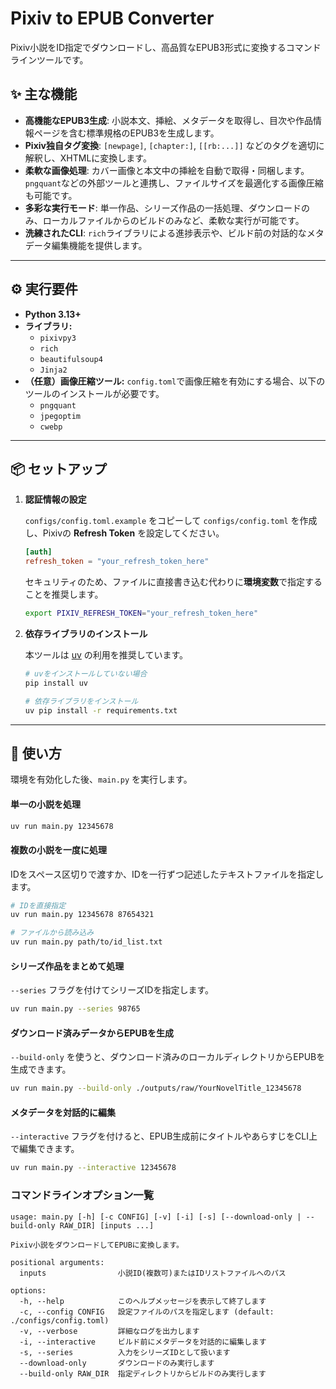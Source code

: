 # Pixiv to EPUB Converter

Pixiv小説をID指定でダウンロードし、高品質なEPUB3形式に変換するコマンドラインツールです。

## ✨ 主な機能

  * **高機能なEPUB3生成**: 小説本文、挿絵、メタデータを取得し、目次や作品情報ページを含む標準規格のEPUB3を生成します。
  * **Pixiv独自タグ変換**: `[newpage]`, `[chapter:]`, `[[rb:...]]` などのタグを適切に解釈し、XHTMLに変換します。
  * **柔軟な画像処理**: カバー画像と本文中の挿絵を自動で取得・同梱します。`pngquant`などの外部ツールと連携し、ファイルサイズを最適化する画像圧縮も可能です。
  * **多彩な実行モード**: 単一作品、シリーズ作品の一括処理、ダウンロードのみ、ローカルファイルからのビルドのみなど、柔軟な実行が可能です。
  * **洗練されたCLI**: `rich`ライブラリによる進捗表示や、ビルド前の対話的なメタデータ編集機能を提供します。

-----

## ⚙️ 実行要件

  * **Python 3.13+**
  * **ライブラリ:**
      * `pixivpy3`
      * `rich`
      * `beautifulsoup4`
      * `Jinja2`
  * **（任意）画像圧縮ツール:**
    `config.toml`で画像圧縮を有効にする場合、以下のツールのインストールが必要です。
      * `pngquant`
      * `jpegoptim`
      * `cwebp`

-----

## 📦 セットアップ

1.  **認証情報の設定**

    `configs/config.toml.example` をコピーして `configs/config.toml` を作成し、Pixivの **Refresh Token** を設定してください。

    ```toml:configs/config.toml
    [auth]
    refresh_token = "your_refresh_token_here"
    ```

    セキュリティのため、ファイルに直接書き込む代わりに**環境変数**で指定することを推奨します。

    ```bash
    export PIXIV_REFRESH_TOKEN="your_refresh_token_here"
    ```

2.  **依存ライブラリのインストール**

    本ツールは [uv](https://github.com/astral-sh/uv) の利用を推奨しています。

    ```bash
    # uvをインストールしていない場合
    pip install uv

    # 依存ライブラリをインストール
    uv pip install -r requirements.txt
    ```

-----

## 🚀 使い方

環境を有効化した後、`main.py` を実行します。

#### **単一の小説を処理**

```bash
uv run main.py 12345678
```

#### **複数の小説を一度に処理**

IDをスペース区切りで渡すか、IDを一行ずつ記述したテキストファイルを指定します。

```bash
# IDを直接指定
uv run main.py 12345678 87654321

# ファイルから読み込み
uv run main.py path/to/id_list.txt
```

#### **シリーズ作品をまとめて処理**

`--series` フラグを付けてシリーズIDを指定します。

```bash
uv run main.py --series 98765
```

#### **ダウンロード済みデータからEPUBを生成**

`--build-only` を使うと、ダウンロード済みのローカルディレクトリからEPUBを生成できます。

```bash
uv run main.py --build-only ./outputs/raw/YourNovelTitle_12345678
```

#### **メタデータを対話的に編集**

`--interactive` フラグを付けると、EPUB生成前にタイトルやあらすじをCLI上で編集できます。

```bash
uv run main.py --interactive 12345678
```

### **コマンドラインオプション一覧**

```text
usage: main.py [-h] [-c CONFIG] [-v] [-i] [-s] [--download-only | --build-only RAW_DIR] [inputs ...]

Pixiv小説をダウンロードしてEPUBに変換します。

positional arguments:
  inputs                小説ID(複数可)またはIDリストファイルへのパス

options:
  -h, --help            このヘルプメッセージを表示して終了します
  -c, --config CONFIG   設定ファイルのパスを指定します (default: ./configs/config.toml)
  -v, --verbose         詳細なログを出力します
  -i, --interactive     ビルド前にメタデータを対話的に編集します
  -s, --series          入力をシリーズIDとして扱います
  --download-only       ダウンロードのみ実行します
  --build-only RAW_DIR  指定ディレクトリからビルドのみ実行します
```